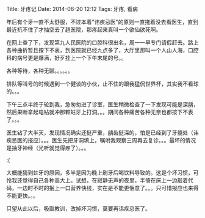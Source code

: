 Title: 牙疼记
Date: 2014-06-20 12:12
Tags: 牙疼, 看病

年后有个牙一直不太舒服，不过本着"讳疾忌医"的原则一直拖着没去看医生，直到最近抗不住了才抽空去了趟医院，那疼起来真叫一个欲仙欲死啊。

在网上查了下，发现第九人民医院的口腔科很出名，周一一早专门请假赶去。路上各种曲折暂且按下不表，到医院就已经九点多了，大厅里那叫一个人山人海，口腔科的病号更是爆满，好歹挂上一个下午末尾的号。。

各种等待，各种无聊。。。。。。

排队等叫号的时候遇到一个健谈的小伙，止不住的跟我猛侃世界杯，其实我不看球的。。。

下午三点半终于轮到我，急匆匆进了诊室，医生稍微检查了一下发现可能是深龋，然后果断拿起电钻就冲那颗蛀牙上打洞。。。期间各种痛苦各种无奈也都按下不表了。。。

医生钻了大半天，发现情况确实还挺严重，龋齿挺深的，怕是已经到了牙髓处（讳疾忌医的报应）。。。医生先把牙洞填上，嘱咐我观察三周再去复诊。。。最坏的情况是抽牙神经（光听就觉得疼了）。。。

:(

大概能猜到蛀牙的原因，多半是因为晚上刷牙后喝饮料导致的。这是个坏习惯，可怜我还觉得自己各种高大上。试想，在寂静无声的夜里，半倚在床上一边敲着代码，一边时不时的抿上一口营养快线，实在是不能更惬意了。。。只可惜报应也来得不能更快。。。

只望从此以后，吸取教训，改掉坏习惯，莫要再讳疾忌医了。

